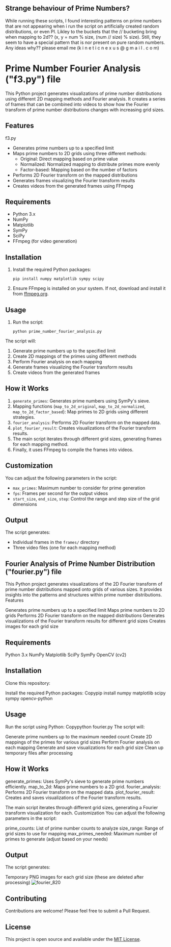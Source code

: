 ## Strange behaviour of Prime Numbers?

While running these scripts, I found interesting patterns on prime numbers that are not appearing when i run the script on artificially created random distributions, or even PI. 
Likley to the buckets that the // bucketing bring when mapping to 2d?? (x, y = num % size, (num // size) % size). Still, they seem to have a special pattern that is nor present on pure random numbers.
Any ideas why?? please email me (k i n e t i c n e x u s @ g m a i l . c o m)

# Prime Number Fourier Analysis ("f3.py") file

This Python project generates visualizations of prime number distributions using different 2D mapping methods and Fourier analysis. It creates a series of frames that can be combined into videos to show how the Fourier transform of prime number distributions changes with increasing grid sizes.

## Features

f3.py
- Generates prime numbers up to a specified limit
- Maps prime numbers to 2D grids using three different methods:
  - Original: Direct mapping based on prime value
  - Normalized: Normalized mapping to distribute primes more evenly
  - Factor-based: Mapping based on the number of factors
- Performs 2D Fourier transform on the mapped distributions
- Generates frames visualizing the Fourier transform results
- Creates videos from the generated frames using FFmpeg

## Requirements

- Python 3.x
- NumPy
- Matplotlib
- SymPy
- SciPy
- FFmpeg (for video generation)

## Installation

1. Install the required Python packages:
   ```
   pip install numpy matplotlib sympy scipy
   ```
2. Ensure FFmpeg is installed on your system. If not, download and install it from [ffmpeg.org](https://ffmpeg.org/).

## Usage

1. Run the script:
   ```
   python prime_number_fourier_analysis.py
   ```

The script will:
1. Generate prime numbers up to the specified limit
2. Create 2D mappings of the primes using different methods
3. Perform Fourier analysis on each mapping
4. Generate frames visualizing the Fourier transform results
5. Create videos from the generated frames

## How it Works

1. `generate_primes`: Generates prime numbers using SymPy's sieve.
2. Mapping functions (`map_to_2d_original`, `map_to_2d_normalized`, `map_to_2d_factor_based`): Map primes to 2D grids using different strategies.
3. `fourier_analysis`: Performs 2D Fourier transform on the mapped data.
4. `plot_fourier_result`: Creates visualizations of the Fourier transform results.
5. The main script iterates through different grid sizes, generating frames for each mapping method.
6. Finally, it uses FFmpeg to compile the frames into videos.

## Customization

You can adjust the following parameters in the script:
- `max_primes`: Maximum number to consider for prime generation
- `fps`: Frames per second for the output videos
- `start_size`, `end_size`, `step`: Control the range and step size of the grid dimensions

## Output

The script generates:
- Individual frames in the `frames/` directory
- Three video files (one for each mapping method) 


## Fourier Analysis of Prime Number Distribution ("fourier.py") file

This Python project generates visualizations of the 2D Fourier transform of prime number distributions mapped onto grids of various sizes. It provides insights into the patterns and structures within prime number distributions.
Features

Generates prime numbers up to a specified limit
Maps prime numbers to 2D grids
Performs 2D Fourier transform on the mapped distributions
Generates visualizations of the Fourier transform results for different grid sizes
Creates images for each grid size

## Requirements

Python 3.x
NumPy
Matplotlib
SciPy
SymPy
OpenCV (cv2)

## Installation

Clone this repository:

Install the required Python packages:
Copypip install numpy matplotlib scipy sympy opencv-python


## Usage
Run the script using Python:
Copypython fourier.py
The script will:

Generate prime numbers up to the maximum needed count
Create 2D mappings of the primes for various grid sizes
Perform Fourier analysis on each mapping
Generate and save visualizations for each grid size
Clean up temporary files after processing

## How it Works

generate_primes: Uses SymPy's sieve to generate prime numbers efficiently.
map_to_2d: Maps prime numbers to a 2D grid.
fourier_analysis: Performs 2D Fourier transform on the mapped data.
plot_fourier_result: Creates and saves visualizations of the Fourier transform results.

The main script iterates through different grid sizes, generating a Fourier transform visualization for each.
Customization
You can adjust the following parameters in the script:

prime_counts: List of prime number counts to analyze
size_range: Range of grid sizes to use for mapping
max_primes_needed: Maximum number of primes to generate (adjust based on your needs)

## Output

The script generates:

Temporary PNG images for each grid size (these are deleted after processing)
![fourier_820](https://github.com/user-attachments/assets/a10e79d9-0f8b-487a-9cf2-864a99415852)

## Contributing

Contributions are welcome! Please feel free to submit a Pull Request.

## License

This project is open source and available under the [MIT License](LICENSE).
